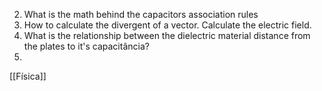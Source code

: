 2. What is the math behind the capacitors association rules
3. How to calculate the divergent of a vector. Calculate the electric field.
4. What is the relationship between the dielectric material distance from the plates to it's capacitância?
5. 

[[Física]]